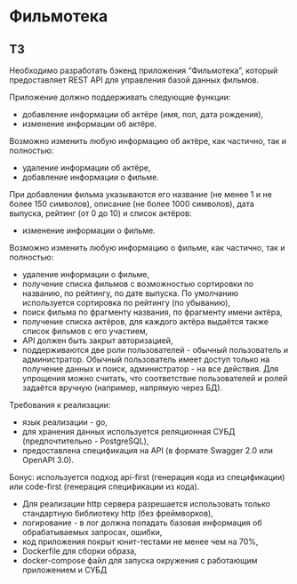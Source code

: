 # Фильмотека

## ТЗ

Необходимо разработать бэкенд приложения “Фильмотека”, который предоставляет REST
API для управления базой данных фильмов.

Приложение должно поддерживать следующие функции:
- добавление информации об актёре (имя, пол, дата рождения),
- изменение информации об актёре.

Возможно изменить любую информацию об актёре, как частично, так и полностью:
- удаление информации об актёре,
- добавление информации о фильме.

При добавлении фильма указываются его название (не менее 1 и не более 150 символов),
описание (не более 1000 символов), дата выпуска, рейтинг (от 0 до 10) и список актёров:
- изменение информации о фильме.

Возможно изменить любую информацию о фильме, как частично, так и полностью:
- удаление информации о фильме, 
- получение списка фильмов с возможностью сортировки по названию, по рейтингу, по дате выпуска. По умолчанию используется сортировка по рейтингу (по убыванию),
- поиск фильма по фрагменту названия, по фрагменту имени актёра,
- получение списка актёров, для каждого актёра выдаётся также список фильмов с его участием,
- API должен быть закрыт авторизацией, 
- поддерживаются две роли пользователей - обычный пользователь и администратор. Обычный пользователь имеет доступ только на получение данных и поиск,
администратор - на все действия. Для упрощения можно считать, что соответствие
пользователей и ролей задаётся вручную (например, напрямую через БД).

Требования к реализации:
- язык реализации - go,
- для хранения данных используется реляционная СУБД (предпочтительно - PostgreSQL),
- предоставлена спецификация на API (в формате Swagger 2.0 или OpenAPI 3.0).

Бонус: используется подход api-first (генерация кода из спецификации) или code-first
(генерация спецификации из кода).
- Для реализации http сервера разрешается использовать только стандартную
библиотеку http (без фреймворков),
- логирование - в лог должна попадать базовая информация об обрабатываемых
запросах, ошибки,
- код приложения покрыт юнит-тестами не менее чем на 70%,
- Dockerfile для сборки образа,
- docker-compose файл для запуска окружения с работающим приложением и СУБД